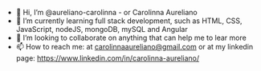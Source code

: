 - 👋 Hi, I’m @aureliano-carolinna - or Carolinna Aureliano 
- 🌱 I’m currently learning full stack development, such as HTML, CSS, JavaScript, nodeJS, mongoDB, mySQL and Angular 
- 💞️ I’m looking to collaborate on anything that can help me to lear more 
- 📫 How to reach me: at carolinnaaureliano@gmail.com or at my linkedin page: https://www.linkedin.com/in/carolinna-aureliano/

<!---
aureliano-carolinna/aureliano-carolinna is a ✨ special ✨ repository because its `README.md` (this file) appears on your GitHub profile.
You can click the Preview link to take a look at your changes.
--->
